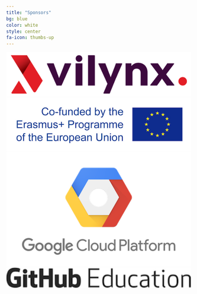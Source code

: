 ```yaml
---
title: "Sponsors"
bg: blue
color: white
style: center
fa-icon: thumbs-up
---
```


<a href="https://www.vilynx.com/"><img src="img/logos/vilynx579x139.png" alt="Vilynx" style="width: 500px;"/></a>
<br>
<a href="https://ec.europa.eu/programmes/erasmus-plus/node_en"><img src="img/logos/erasmus700x200.jpg" alt="Erasmus" style="width: 500px;"/></a>
<br>
<a href="https://cloud.google.com/edu/"><img src="img/logos/googlecloud486x300.png" alt="GC" style="width: 500px;"/></a>
<br>
<a href="https://education.github.com/"><img src="img/logos/github-300.png" alt="GitHub Education" style="width: 500px;"/></a>
